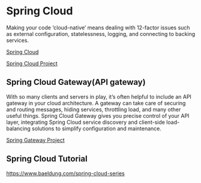 # Spring Cloud 
Making your code ‘cloud-native’ means dealing with 12-factor issues such as external configuration, statelessness, logging, and connecting to backing services. 

[Spring Cloud](https://spring.io/cloud)

[Spring Cloud Project](https://spring.io/projects/spring-cloud)

## Spring Cloud Gateway(API gateway)
With so many clients and servers in play, it’s often helpful to include an API gateway in your cloud architecture. 
A gateway can take care of securing and routing messages, hiding services, throttling load, and many other useful things.
Spring Cloud Gateway gives you precise control of your API layer, integrating Spring Cloud service discovery 
and client-side load-balancing solutions to simplify configuration and maintenance.

[Spring Gateway Project](https://spring.io/projects/spring-cloud-gateway)

## Spring Cloud Tutorial
https://www.baeldung.com/spring-cloud-series

